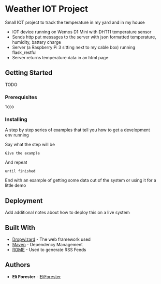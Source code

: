 # Weather IOT Project 

Small IOT project to track the temperature in my yard and in my house

* IOT device running on Wemos D1 Mini with DHT11 temperature sensor
* Sends http put messages to the server with json formatted temperature, humidity, battery charge
* Server (a Raspberry Pi 3 sitting next to my cable box) running flask_restful
* Server returns temperature data in an html page

## Getting Started

TODO

### Prerequisites


```
TODO

```

### Installing

A step by step series of examples that tell you how to get a development env running

Say what the step will be

```
Give the example
```

And repeat

```
until finished
```

End with an example of getting some data out of the system or using it for a little demo

## Deployment

Add additional notes about how to deploy this on a live system

## Built With

* [Dropwizard](http://www.dropwizard.io/1.0.2/docs/) - The web framework used
* [Maven](https://maven.apache.org/) - Dependency Management
* [ROME](https://rometools.github.io/rome/) - Used to generate RSS Feeds


## Authors

* **Eli Forester** - [EliForester](https://github.com/EliForester)

